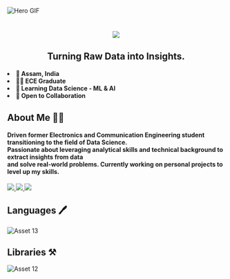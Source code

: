 <!-- Hero Image -->
![Hero GIF](https://github.com/manjit-baishya-datascience/manjit-baishya-datascience/assets/127611924/872b2c32-aa8e-42e4-85aa-fa82ea320af5)

<!-- Greeting Message -->
<h1 align="center">
    <img src="https://readme-typing-svg.herokuapp.com/?font=Montserrat&weight=600&size=35&center=true&vCenter=true&width=500&height=70&duration=3500&lines=Hello!+👋;+I'm+Manjit!;+Welcome+to+my+profile.🙏" />
</h1>

<!-- Subtitle -->
<h2 align="center"> Turning Raw Data into Insights. </h2>

<!-- List -->
<h4>
    <li> 📌 Assam, India </li>
    <li> 👨‍🎓 ECE Graduate </li>
    <li> 🌱 Learning Data Science - ML & AI </li>
    <li> 🤝 Open to Collaboration </li>
</h4>

<!-- About Me -->
<h2>About Me 👨‍🎓</h2>
<h4>Driven former Electronics and Communication Engineering student transitioning to the field of Data Science. 
    <br>Passionate about leveraging analytical skills and technical background to extract insights from data 
    <br>and solve real-world problems. Currently working on personal projects to level up my skills.</h4>

<!-- Social Profiles -->
<div> 
  <a href="mailto:manjitbaishya01@gmail.com">
    <img src=https://img.shields.io/badge/Gmail-D14836?style=for-the-badge&logo=gmail&logoColor=white target="_blank"/>
  </a>
  <a href="https://www.linkedin.com/in/reach-manjit-here" target="_blank">
    <img src="https://img.shields.io/badge/LinkedIn-0077B5?style=for-the-badge&logo=linkedin&logoColor=white" target="_blank" />
  </a>
  <a href="https://manjit-baishya-2023" target="_blank">
     <img src=https://img.shields.io/badge/Medium-12100E?style=for-the-badge&logo=medium&logoColor=white target="_blank" /> 
  </a>
</div>

<!-- Languages and Libraries -->
<h2>Languages 🖊</h2>

![Asset 13](https://github.com/manjit-baishya-datascience/manjit-baishya-datascience/assets/127611924/e5e9a71f-f28e-49c6-ad4f-ec11fc48c6b2)

<h2>Libraries ⚒️</h2>

![Asset 12](https://github.com/manjit-baishya-datascience/manjit-baishya-datascience/assets/127611924/8bc0512f-7eb0-47ce-b6b6-cdef11fe8db6)

